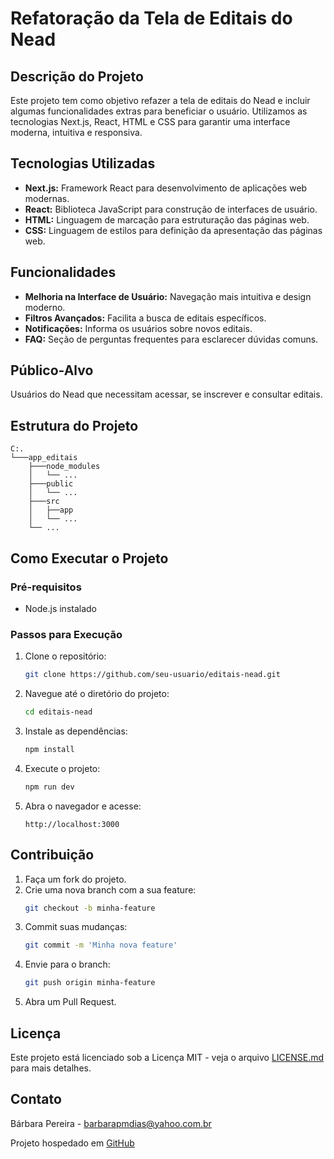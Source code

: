 # Refatoração da Tela de Editais do Nead

## Descrição do Projeto

Este projeto tem como objetivo refazer a tela de editais do Nead e incluir algumas funcionalidades extras para beneficiar o usuário. Utilizamos as tecnologias Next.js, React, HTML e CSS para garantir uma interface moderna, intuitiva e responsiva.

## Tecnologias Utilizadas

- **Next.js:** Framework React para desenvolvimento de aplicações web modernas.
- **React:** Biblioteca JavaScript para construção de interfaces de usuário.
- **HTML:** Linguagem de marcação para estruturação das páginas web.
- **CSS:** Linguagem de estilos para definição da apresentação das páginas web.

## Funcionalidades

- **Melhoria na Interface de Usuário:** Navegação mais intuitiva e design moderno.
- **Filtros Avançados:** Facilita a busca de editais específicos.
- **Notificações:** Informa os usuários sobre novos editais.
- **FAQ:** Seção de perguntas frequentes para esclarecer dúvidas comuns.

## Público-Alvo

Usuários do Nead que necessitam acessar, se inscrever e consultar editais.

## Estrutura do Projeto

    C:.
    └───app_editais
        ├───node_modules
        │   └── ...
        ├───public
        │   └── ...
        ├───src
        │   ├──app
        │   └── ...
        └── ...
    

## Como Executar o Projeto

### Pré-requisitos

- Node.js instalado

### Passos para Execução

1. Clone o repositório:
    ```bash
    git clone https://github.com/seu-usuario/editais-nead.git
    ```

2. Navegue até o diretório do projeto:
    ```bash
    cd editais-nead
    ```

3. Instale as dependências:
    ```bash
    npm install
    ```

4. Execute o projeto:
    ```bash
    npm run dev
    ```

5. Abra o navegador e acesse:
    ```
    http://localhost:3000
    ```

## Contribuição

1. Faça um fork do projeto.
2. Crie uma nova branch com a sua feature:
    ```bash
    git checkout -b minha-feature
    ```
3. Commit suas mudanças:
    ```bash
    git commit -m 'Minha nova feature'
    ```
4. Envie para o branch:
    ```bash
    git push origin minha-feature
    ```
5. Abra um Pull Request.

## Licença

Este projeto está licenciado sob a Licença MIT - veja o arquivo [LICENSE.md](LICENSE.md) para mais detalhes.

## Contato

Bárbara Pereira - [barbarapmdias@yahoo.com.br](mailto:barbarapmdias@yahoo.com.br)

Projeto hospedado em [GitHub](https://github.com/barbara-pereira-byx/editais-nead.git)
